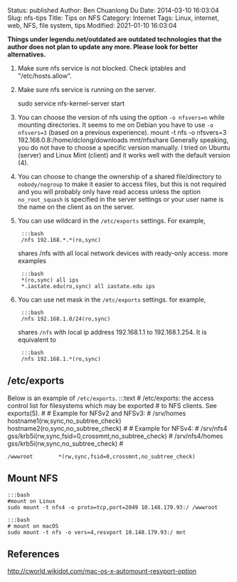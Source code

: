 Status: published
Author: Ben Chuanlong Du
Date: 2014-03-10 16:03:04
Slug: nfs-tips
Title: Tips on NFS
Category: Internet
Tags: Linux, internet, web, NFS, file system, tips
Modified: 2021-01-10 16:03:04

**Things under legendu.net/outdated are outdated technologies that the author does not plan to update any more. Please look for better alternatives.**
 

1. Make sure nfs service is not blocked. 
    Check iptables and "/etc/hosts.allow".

2. Make sure nfs service is running on the server.

    sudo service nfs-kernel-server start

2. You can choose the version of nfs using the option `-o nfsvers=n`
    while mounting directories.
    It seems to me on Debian you have to use `-o nfsvers=3` (based on a previous experience).
        mount -t nfs -o nfsvers=3 192.168.0.8:/home/dclong/downloads mnt/nfsshare
    Generally speaking, you do not have to choose a specific version manually.
    I tried on Ubuntu (server) and Linux Mint (client) and it works well with the default version (4). 

3. You can choose to change the ownership of a shared file/directory to `nobody/nogroup`
    to make it easier to access files,
    but this is not required 
    and you will probably only have read access unless the option `no_root_squash`
    is specified in the server settings 
    or your user name is the name on the client as on the server.

4. You can use wildcard in the `/etc/exports` settings. 
    For example,

        :::bash
        /nfs 192.168.*.*(ro,sync)

    shares /nfs with all local network devices with ready-only access.
    more examples

        :::bash
        *(ro,sync) all ips
        *.iastate.edu(ro,sync) all iastate.edu ips

5. You can use net mask in the `/etc/exports` settings.
    for example,

        :::bash
        /nfs 192.168.1.0/24(ro,sync)

    shares `/nfs` with local ip address 192.168.1.1 to 192.168.1.254. 
    It is equivalent to 

        :::bash
        /nfs 192.168.1.*(ro,sync)

## /etc/exports

Below is an example of `/etc/exports`.
    :::text
    # /etc/exports: the access control list for filesystems which may be exported
    #       to NFS clients.  See exports(5).
    #
    # Example for NFSv2 and NFSv3:
    # /srv/homes       hostname1(rw,sync,no_subtree_check) hostname2(ro,sync,no_subtree_check)
    #
    # Example for NFSv4:
    # /srv/nfs4        gss/krb5i(rw,sync,fsid=0,crossmnt,no_subtree_check)
    # /srv/nfs4/homes  gss/krb5i(rw,sync,no_subtree_check)
    #

    /wwwroot        *(rw,sync,fsid=0,crossmnt,no_subtree_check)

## Mount NFS

    :::bash
    #mount on Linux
    sudo mount -t nfs4 -o proto=tcp,port=2049 10.148.179.93:/ /wwwroot

    :::bash 
    # mount on macOS
    sudo mount -t nfs -o vers=4,resvport 10.148.179.93:/ mnt

## References

http://cworld.wikidot.com/mac-os-x-automount-resvport-option